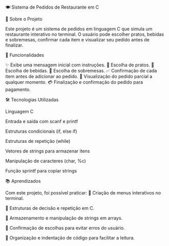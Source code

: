 🍽️ Sistema de Pedidos de Restaurante em C

📌 Sobre o Projeto

Este projeto é um sistema de pedidos em linguagem C que simula um restaurante interativo no terminal.
O usuário pode escolher pratos, bebidas e sobremesas, confirmar cada item e visualizar seu pedido antes de finalizar.

🚀 Funcionalidades

✨ Exibe uma mensagem inicial com instruções.
🍲 Escolha de pratos.
🥤 Escolha de bebidas.
🍰 Escolha de sobremesas.
✅ Confirmação de cada item antes de adicionar ao pedido.
📝 Visualização do pedido parcial a qualquer momento.
💳 Finalização e confirmação do pedido para pagamento.

🛠️ Tecnologias Utilizadas

Linguagem C

Entrada e saída com scanf e printf

Estruturas condicionais (if, else if)

Estruturas de repetição (while)

Vetores de strings para armazenar itens

Manipulação de caracteres (char, %c)

Função sprintf para copiar strings

📚 Aprendizados

Com este projeto, foi possível praticar:
🔹 Criação de menus interativos no terminal.

🔹 Estruturas de decisão e repetição em C.

🔹 Armazenamento e manipulação de strings em arrays.

🔹 Confirmação de escolhas para evitar erros do usuário.

🔹 Organização e indentação de código para facilitar a leitura.

